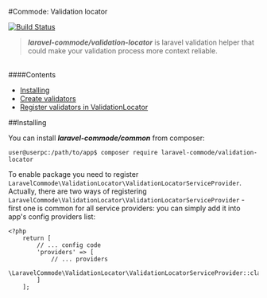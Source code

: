 #Commode: Validation locator

[![Build Status](https://travis-ci.org/laravel-commode/validation-locator.svg?branch=master)](https://travis-ci.org/laravel-commode/validation-locator)

>**_laravel-commode/validation-locator_** is laravel validation helper that could make your validation process
more context reliable.

<br />
####Contents

+ <a href="#installing">Installing</a>
+ <a href="#installing">Create validators</a>
+ <a href="#installing">Register validators in ValidationLocator</a>

##<a name="service">Installing</a>

You can install ___laravel-commode/common___ from composer:

    user@userpc:/path/to/app$ composer require laravel-commode/validation-locator

To enable package you need to register ``LaravelCommode\ValidationLocator\ValidationLocatorServiceProvider``.
Actually, there are two ways of registering ``LaravelCommode\ValidationLocator\ValidationLocatorServiceProvider`` -
first one is common for all service providers: you can simply add it into app's config providers list:

    <?php
        return [
            // ... config code
            'providers' => [
                // ... providers
                \LaravelCommode\ValidationLocator\ValidationLocatorServiceProvider::class
            ]
        ];
